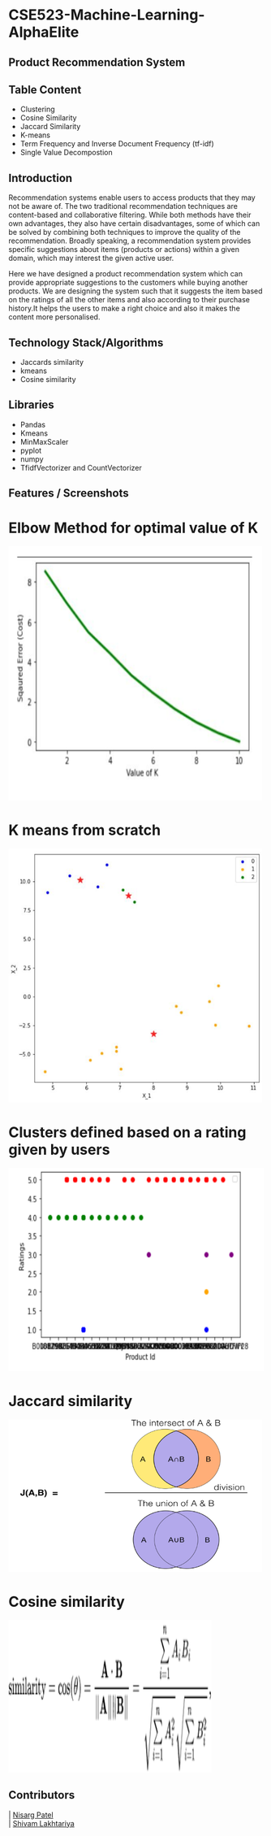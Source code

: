 # CSE523-Machine-Learning-AlphaElite

## Product Recommendation System


## Table Content
- Clustering
- Cosine Similarity
- Jaccard Similarity
- K-means
- Term Frequency and Inverse Document Frequency (tf-idf)
- Single Value Decompostion

## Introduction
Recommendation systems enable users to access products that they may not be aware of. The two traditional recommendation techniques are content-based and collaborative filtering. While both methods have their own advantages, they also have certain disadvantages, some of which can be solved by combining both techniques to improve the quality of the recommendation. Broadly speaking, a recommendation system provides specific suggestions about items (products or actions) within a given domain, which may  interest the given active user.

Here we have designed a product recommendation system which can provide appropriate suggestions to the customers while buying another products. We are designing the system such that it suggests the item based on the ratings of all the other items and also according to their purchase history.It helps the users to make a right choice and also it makes the content more personalised.

## Technology Stack/Algorithms

- Jaccards similarity
- kmeans
- Cosine similarity

## Libraries
- Pandas
- Kmeans
- MinMaxScaler
- pyplot
- numpy
- TfidfVectorizer and CountVectorizer

## Features / Screenshots

# Elbow Method for optimal value of K
<img src="https://github.com/Nisargpatel16/CSE523-Machine-Learning-AlphaElite/blob/main/Results/TextBasedCLustering_OnProductDescription/2.PNG" width="500" height="500">

# K means from scratch
<img src="https://github.com/Nisargpatel16/CSE523-Machine-Learning-AlphaElite/blob/main/Results/TextBasedCLustering_OnProductDescription/scratch.JPG" width="500" height="500">

# Clusters defined based on a rating given by users
<img src="https://github.com/Nisargpatel16/CSE523-Machine-Learning-AlphaElite/blob/main/Results/CLustering_ProductID_Ratings/1.PNG" width="650" height="400">

# Jaccard similarity
<img src="https://github.com/Nisargpatel16/CSE523-Machine-Learning-AlphaElite/blob/main/Results/Similarity/jaccard.png" width="500" height="300">

# Cosine similarity
<img src="https://github.com/Nisargpatel16/CSE523-Machine-Learning-AlphaElite/blob/main/Results/Similarity/cosine.png" width="400" height="300">

## Contributors

| [Nisarg Patel](https://github.com/Nisargpatel16)                                                                                                            
| [Shivam Lakhtariya](https://github.com/shivamlakhtariya)
